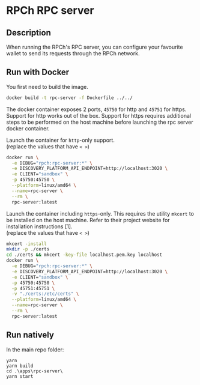 # RPCh RPC server

## Description

When running the RPCh's RPC server, you can configure your favourite wallet to send its requests through the RPCh network.

## Run with Docker

You first need to build the image.

```sh
docker build -t rpc-server -f Dockerfile ../../
```

The docker container exposes 2 ports, `45750` for http and `45751` for https.
Support for http works out of the box. Support for https requires additional
steps to be performed on the host machine before launching the rpc server docker
container.

Launch the container for `http`-only support. \
(replace the values that have `< >`)

```sh
docker run \
  -e DEBUG="rpch:rpc-server:*" \
  -e DISCOVERY_PLATFORM_API_ENDPOINT=http://localhost:3020 \
  -e CLIENT="sandbox" \
  -p 45750:45750 \
  --platform=linux/amd64 \
  --name=rpc-server \
  --rm \
  rpc-server:latest
```

Launch the container including `https`-only. This requires the utility `mkcert`
to be installed on the host machine. Refer to their project website for
installation instructions [1]. \
(replace the values that have `< >`)

```sh
mkcert -install
mkdir -p ./certs
cd ./certs && mkcert -key-file localhost.pem.key localhost
docker run \
  -e DEBUG="rpch:rpc-server:*" \
  -e DISCOVERY_PLATFORM_API_ENDPOINT=http://localhost:3020 \
  -e CLIENT="sandbox" \
  -p 45750:45750 \
  -p 45751:45751 \
  -v "./certs:/etc/certs" \
  --platform=linux/amd64 \
  --name=rpc-server \
  --rm \
  rpc-server:latest
```

## Run natively

In the main repo folder:

```
yarn
yarn build
cd .\apps\rpc-server\
yarn start
```
